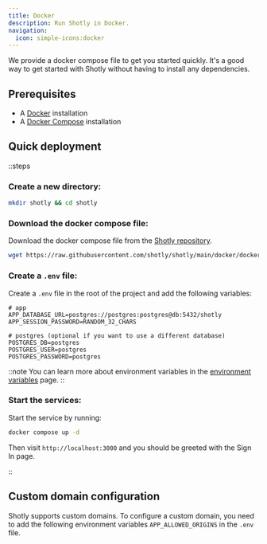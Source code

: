```yaml
---
title: Docker
description: Run Shotly in Docker.
navigation:
  icon: simple-icons:docker
---
```


We provide a docker compose file to get you started quickly. It's a good way to get started with Shotly without having to install any dependencies.

## Prerequisites

- A [Docker](https://www.docker.com) installation
- A [Docker Compose](https://docs.docker.com/compose/install/) installation

## Quick deployment

::steps
### Create a new directory:

```sh [terminal]
mkdir shotly && cd shotly
```

### Download the docker compose file:

Download the docker compose file from the [Shotly repository](https://github.com/shotly/shotly/blob/main/docker/docker-compose.yml).

```sh [terminal]
wget https://raw.githubusercontent.com/shotly/shotly/main/docker/docker-compose.yml
```

### Create a `.env` file:

Create a `.env` file in the root of the project and add the following variables:

```dotenv [.env]
# app
APP_DATABASE_URL=postgres://postgres:postgres@db:5432/shotly
APP_SESSION_PASSWORD=RANDOM_32_CHARS

# postgres (optional if you want to use a different database)
POSTGRES_DB=postgres
POSTGRES_USER=postgres
POSTGRES_PASSWORD=postgres
```

::note
You can learn more about environment variables in the [environment variables](./99.environment-variables.md) page.
::

### Start the services:

Start the service by running:

```sh [terminal]
docker compose up -d
```

Then visit `http://localhost:3000` and you should be greeted with the Sign In page.

::

## Custom domain configuration

Shotly supports custom domains. To configure a custom domain, you need to add the following environment variables `APP_ALLOWED_ORIGINS` in the `.env` file.
